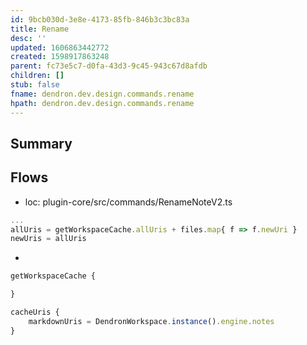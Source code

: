 ```yaml
---
id: 9bcb030d-3e8e-4173-85fb-846b3c3bc83a
title: Rename
desc: ''
updated: 1606863442772
created: 1598917863248
parent: fc73e5c7-d0fa-43d3-9c45-943c67d8afdb
children: []
stub: false
fname: dendron.dev.design.commands.rename
hpath: dendron.dev.design.commands.rename
---
```

## Summary

## Flows

- loc: plugin-core/src/commands/RenameNoteV2.ts

```ts
...
allUris = getWorkspaceCache.allUris + files.map{ f => f.newUri }
newUris = allUris

```

-

```ts
getWorkspaceCache {

}

cacheUris {
    markdownUris = DendronWorkspace.instance().engine.notes
}
```

